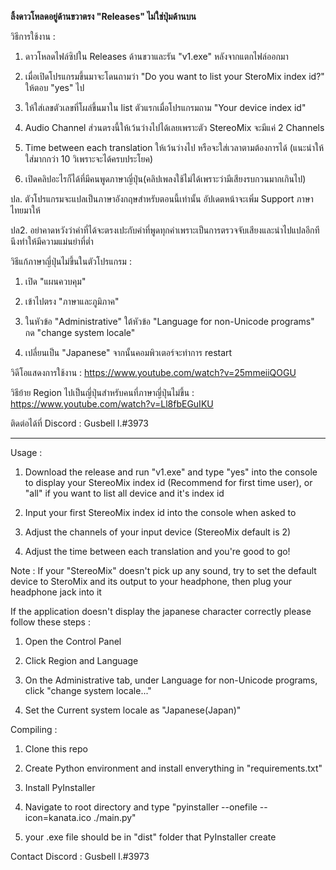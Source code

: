 **ลิ้งดาวโหลดอยู่ด้านขวาตรง "Releases" ไม่ใช่ปุ่มด้านบน**

วิธีการใช้งาน :

1. ดาวโหลดไฟล์ซิปใน Releases ด้านขวาและรัน "v1.exe" หลังจากแตกไฟล์ออกมา

2. เมื่อเปิดโปรแกรมขึ้นมาจะโดนถามว่า "Do you want to list your SteroMix index id?" ให้ตอบ "yes" ไป

3. ให้ใส่เลขตัวเลขที่โผล่ขึ้นมาใน list ตัวแรกเมื่อโปรแกรมถาม "Your device index id"

4. Audio Channel ส่วนตรงนี้ให้เว้นว่างไปได้เลยเพราะตัว StereoMix จะมีแค่ 2 Channels

5. Time between each translation ให้เว้นว่างไป หรือจะใส่เวลาตามต้องการได้ (แนะนำให้ใส่มากกว่า 10 วิเพราะจะได้ครบประโยค)

6. เปิดคลิปอะไรก็ได้ที่มีคนพูดภาษาญี่ปุ่น(คลิปเพลงใช้ไม่ได้เพราะว่ามีเสียงรบกวนมากเกินไป)

ปล. ตัวโปรแกรมจะแปลเป็นภาษาอังกฤษสำหรับตอนนี้เท่านั้น อัปเดตหน้าจะเพิ่ม Support ภาษาไทยมาให้

ปล2. อย่าคาดหวังว่าคำที่ได้จะตรงเปะกับคำที่พูดทุกคำเพราะเป็นการตรวจจับเสียงและนำไปแปลอีกทีนึงทำให้มีความแม่นยำที่ต่ำ

วิธีแก้ภาษาญี่ปุ่นไม่ขึ้นในตัวโปรแกรม :

1. เปิด "แผนควบคุม"

2. เข้าไปตรง "ภาษาและภูมิภาค"

3. ในหัวข้อ "Administrative" ใต้หัวข้อ "Language for non-Unicode programs" กด "change system locale"

4. เปลี่ยนเป็น "Japanese" จากนั้นคอมพิวเตอร์จะทำการ restart

วิดีโอแสดงการใช้งาน : https://www.youtube.com/watch?v=25mmeiiQOGU

วิธีย้าย Region ไปเป็นญี่ปุ่นสำหรับคนที่ภาษาญี่ปุ่นไม่ขึ้น : https://www.youtube.com/watch?v=Ll8fbEGuIKU

ติดต่อได้ที่ Discord : Gusbell l.#3973

---------------------------------------------------------------------------------------------------------------------------------------------------------------------------------

Usage :
        
1. Download the release and run "v1.exe" and type "yes" into the console to display your StereoMix index id (Recommend for first time user), or "all" if you want to list all device and it's index id
        
3. Input your first StereoMix index id into the console when asked to
        
4. Adjust the channels of your input device (StereoMix default is 2)
        
5. Adjust the time between each translation and you're good to go!

Note : If your "StereoMix" doesn't pick up any sound, try to set the default device to SteroMix and its output to your headphone, then plug your headphone jack into it

If the application doesn't display the japanese character correctly please follow these steps :
        
1. Open the Control Panel
        
2. Click Region and Language
        
3. On the Administrative tab, under Language for non-Unicode programs, click "change system locale..."
        
4. Set the Current system locale as "Japanese(Japan)"

Compiling :

1. Clone this repo

2. Create Python environment and install enverything in "requirements.txt"

3. Install PyInstaller

4. Navigate to root directory and type "pyinstaller --onefile --icon=kanata.ico ./main.py"

5. your .exe file should be in "dist" folder that PyInstaller create

Contact Discord : Gusbell l.#3973
